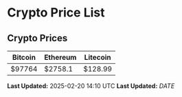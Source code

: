 # Crypto Price List

## Crypto Prices
| Bitcoin | Ethereum | Litecoin |
| ------- | -------- | -------- |
| $97764 | $2758.1 | $128.99 |
**Last Updated:** 2025-02-20 14:10 UTC
**Last Updated:** $DATE$
